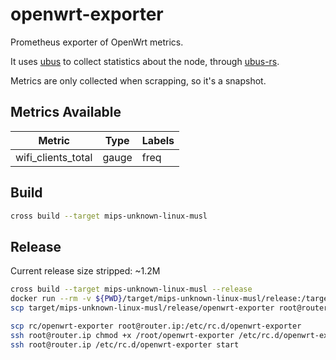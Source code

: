 # openwrt-exporter

Prometheus exporter of OpenWrt metrics.

It uses [ubus](https://openwrt.org/docs/techref/ubus) to collect statistics about the node, through [ubus-rs](http://github.com/bltavares/ubus-rs).

Metrics are only collected when scrapping, so it's a snapshot.

## Metrics Available

| Metric             | Type  | Labels |
|--------------------|-------|--------|
| wifi_clients_total | gauge | freq   |

## Build

```sh
cross build --target mips-unknown-linux-musl
```

## Release

Current release size stripped: ~1.2M

```sh
cross build --target mips-unknown-linux-musl --release
docker run --rm -v ${PWD}/target/mips-unknown-linux-musl/release:/target bltavares/rust-cross-mips-openwrt mips-linux-muslsf-strip /target/openwrt-exporter
scp target/mips-unknown-linux-musl/release/openwrt-exporter root@router.ip:~/openwrt-exporter

scp rc/openwrt-exporter root@router.ip:/etc/rc.d/openwrt-exporter
ssh root@router.ip chmod +x /root/openwrt-exporter /etc/rc.d/openwrt-exporter
ssh root@router.ip /etc/rc.d/openwrt-exporter start
```

